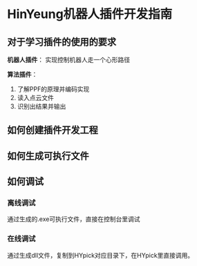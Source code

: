 # HinYeung机器人插件开发指南

## 对于学习插件的使用的要求

**机器人插件**：
实现控制机器人走一个心形路径

**算法插件**：
1. 了解PPF的原理并编码实现
2. 读入点云文件
3. 识别出结果并输出

## 如何创建插件开发工程

## 如何生成可执行文件

## 如何调试

### 离线调试

通过生成的.exe可执行文件，直接在控制台里调试

### 在线调试

通过生成dll文件，复制到HYpick对应目录下，在HYpick里直接调用。
